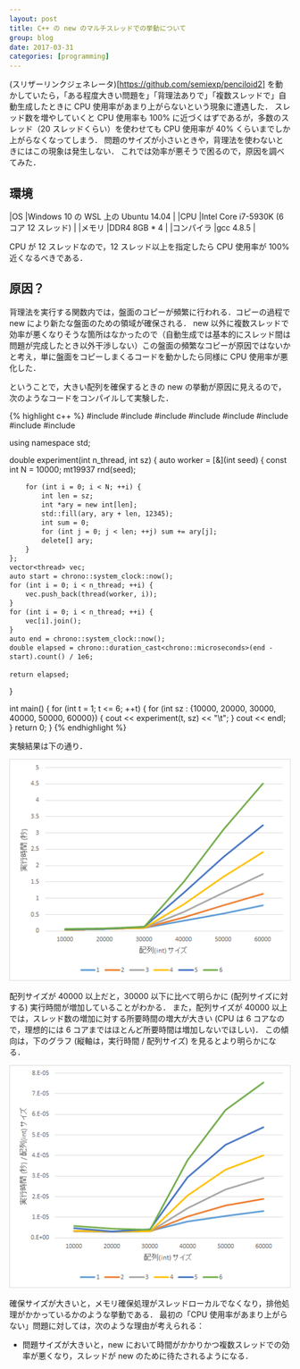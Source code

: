 ```yaml
---
layout: post
title: C++ の new のマルチスレッドでの挙動について
group: blog
date: 2017-03-31
categories: [programming]
---
```


(スリザーリンクジェネレータ)[https://github.com/semiexp/penciloid2] を動かしていたら，「ある程度大きい問題を」「背理法ありで」「複数スレッドで」自動生成したときに CPU 使用率があまり上がらないという現象に遭遇した．
スレッド数を増やしていくと CPU 使用率も 100% に近づくはずであるが，多数のスレッド（20 スレッドくらい）を使わせても CPU 使用率が 40% くらいまでしか上がらなくなってしまう．
問題のサイズが小さいときや，背理法を使わないときにはこの現象は発生しない．
これでは効率が悪そうで困るので，原因を調べてみた．

## 環境

|OS	|Windows 10 の WSL 上の Ubuntu 14.04	|
|CPU	|Intel Core i7-5930K (6 コア 12 スレッド)	|
|メモリ	|DDR4 8GB * 4	|
|コンパイラ	|gcc 4.8.5	|

CPU が 12 スレッドなので，12 スレッド以上を指定したら CPU 使用率が 100% 近くなるべきである．

## 原因？

背理法を実行する関数内では，盤面のコピーが頻繁に行われる．コピーの過程で new により新たな盤面のための領域が確保される．
new 以外に複数スレッドで効率が悪くなりそうな箇所はなかったので（自動生成では基本的にスレッド間は問題が完成したとき以外干渉しない）この盤面の頻繁なコピーが原因ではないかと考え，単に盤面をコピーしまくるコードを動かしたら同様に CPU 使用率が悪化した．

ということで，大きい配列を確保するときの new の挙動が原因に見えるので，次のようなコードをコンパイルして実験した．

{% highlight c++ %}
#include <cstdio>
#include <thread>
#include <chrono>
#include <vector>
#include <cstdlib>
#include <iostream>
#include <random>
#include <cstring>

using namespace std;

double experiment(int n_thread, int sz)
{
	auto worker = [&](int seed) {
		const int N = 10000;
		mt19937 rnd(seed);

		for (int i = 0; i < N; ++i) {
			int len = sz;
			int *ary = new int[len];
			std::fill(ary, ary + len, 12345);
			int sum = 0;
			for (int j = 0; j < len; ++j) sum += ary[j];
			delete[] ary;
		}
	};
	vector<thread> vec;
	auto start = chrono::system_clock::now();
	for (int i = 0; i < n_thread; ++i) {
		vec.push_back(thread(worker, i));
	}
	for (int i = 0; i < n_thread; ++i) {
		vec[i].join();
	}
	auto end = chrono::system_clock::now();
	double elapsed = chrono::duration_cast<chrono::microseconds>(end - start).count() / 1e6;

	return elapsed;
}

int main()
{
	for (int t = 1; t <= 6; ++t) {
		for (int sz : {10000, 20000, 30000, 40000, 50000, 60000}) {
			cout << experiment(t, sz) << "\t";
		}
		cout << endl;
	}
	return 0;
}
{% endhighlight %}

実験結果は下の通り．

![](../img/2017-03-31-cpp_new_1.png)

配列サイズが 40000 以上だと，30000 以下に比べて明らかに (配列サイズに対する) 実行時間が増加していることがわかる．
また，配列サイズが 40000 以上では，スレッド数の増加に対する所要時間の増大が大きい (CPU は 6 コアなので，理想的には 6 コアまではほとんど所要時間は増加しないでほしい)．
この傾向は，下のグラフ (縦軸は，実行時間 / 配列サイズ) を見るとより明らかになる．

![](../img/2017-03-31-cpp_new_2.png)

確保サイズが大きいと，メモリ確保処理がスレッドローカルでなくなり，排他処理がかかっているかのような挙動である．
最初の「CPU 使用率があまり上がらない」問題に対しては，次のような理由が考えられる：

- 問題サイズが大きいと，new において時間がかかりかつ複数スレッドでの効率が悪くなり，スレッドが new のために待たされるようになる．

